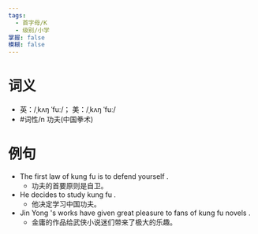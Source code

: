```yaml
---
tags:
  - 首字母/K
  - 级别/小学
掌握: false
模糊: false
---
```

# 词义
- 英：/ˌkʌŋ ˈfuː/； 美：/ˌkʌŋ ˈfuː/
- #词性/n  功夫(中国拳术)
# 例句
- The first law of kung fu is to defend yourself .
	- 功夫的首要原则是自卫。
- He decides to study kung fu .
	- 他决定学习中国功夫。
- Jin Yong 's works have given great pleasure to fans of kung fu novels .
	- 金庸的作品给武侠小说迷们带来了极大的乐趣。
